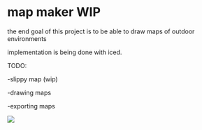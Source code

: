 # map maker WIP
the end goal of this project is to be able to draw maps of outdoor environments

implementation is being done with iced. 

TODO:

-slippy map (wip)

-drawing maps

-exporting maps

![](map_maker/demo/map_maker.gif)
